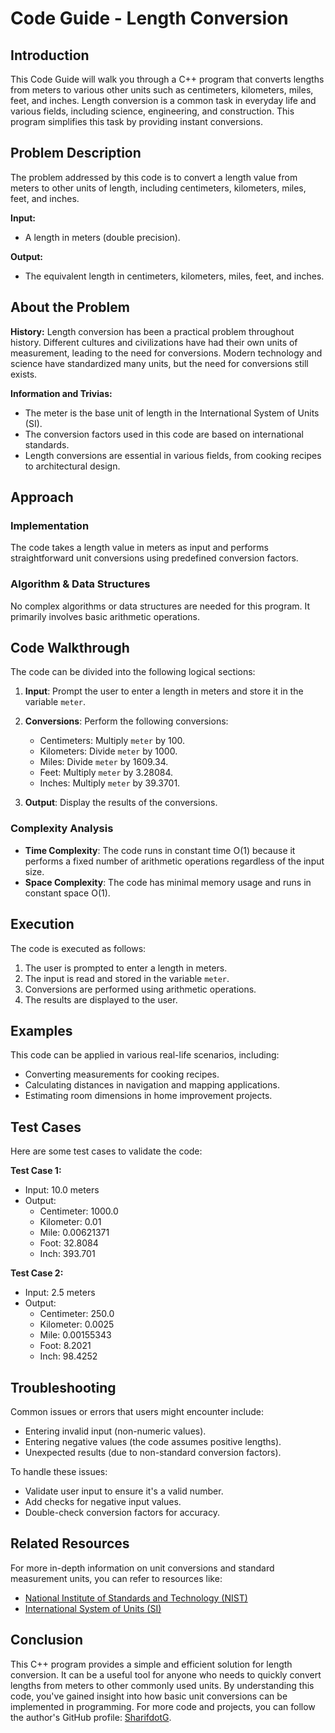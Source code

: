 # Code Guide - Length Conversion

## Introduction
This Code Guide will walk you through a C++ program that converts lengths from meters to various other units such as centimeters, kilometers, miles, feet, and inches. Length conversion is a common task in everyday life and various fields, including science, engineering, and construction. This program simplifies this task by providing instant conversions.

## Problem Description
The problem addressed by this code is to convert a length value from meters to other units of length, including centimeters, kilometers, miles, feet, and inches.

**Input:**
- A length in meters (double precision).

**Output:**
- The equivalent length in centimeters, kilometers, miles, feet, and inches.

## About the Problem
**History:**
Length conversion has been a practical problem throughout history. Different cultures and civilizations have had their own units of measurement, leading to the need for conversions. Modern technology and science have standardized many units, but the need for conversions still exists.

**Information and Trivias:**
- The meter is the base unit of length in the International System of Units (SI).
- The conversion factors used in this code are based on international standards.
- Length conversions are essential in various fields, from cooking recipes to architectural design.

## Approach
### Implementation
The code takes a length value in meters as input and performs straightforward unit conversions using predefined conversion factors.

### Algorithm & Data Structures
No complex algorithms or data structures are needed for this program. It primarily involves basic arithmetic operations.

## Code Walkthrough
The code can be divided into the following logical sections:

1. **Input**: Prompt the user to enter a length in meters and store it in the variable `meter`.

2. **Conversions**: Perform the following conversions:
   - Centimeters: Multiply `meter` by 100.
   - Kilometers: Divide `meter` by 1000.
   - Miles: Divide `meter` by 1609.34.
   - Feet: Multiply `meter` by 3.28084.
   - Inches: Multiply `meter` by 39.3701.

3. **Output**: Display the results of the conversions.

### Complexity Analysis
- **Time Complexity**: The code runs in constant time O(1) because it performs a fixed number of arithmetic operations regardless of the input size.
- **Space Complexity**: The code has minimal memory usage and runs in constant space O(1).

## Execution
The code is executed as follows:
1. The user is prompted to enter a length in meters.
2. The input is read and stored in the variable `meter`.
3. Conversions are performed using arithmetic operations.
4. The results are displayed to the user.

## Examples
This code can be applied in various real-life scenarios, including:
- Converting measurements for cooking recipes.
- Calculating distances in navigation and mapping applications.
- Estimating room dimensions in home improvement projects.

## Test Cases
Here are some test cases to validate the code:

**Test Case 1:**
- Input: 10.0 meters
- Output:
  - Centimeter: 1000.0
  - Kilometer: 0.01
  - Mile: 0.00621371
  - Foot: 32.8084
  - Inch: 393.701

**Test Case 2:**
- Input: 2.5 meters
- Output:
  - Centimeter: 250.0
  - Kilometer: 0.0025
  - Mile: 0.00155343
  - Foot: 8.2021
  - Inch: 98.4252

## Troubleshooting
Common issues or errors that users might encounter include:
- Entering invalid input (non-numeric values).
- Entering negative values (the code assumes positive lengths).
- Unexpected results (due to non-standard conversion factors).

To handle these issues:
- Validate user input to ensure it's a valid number.
- Add checks for negative input values.
- Double-check conversion factors for accuracy.

## Related Resources
For more in-depth information on unit conversions and standard measurement units, you can refer to resources like:
- [National Institute of Standards and Technology (NIST)](https://www.nist.gov/)
- [International System of Units (SI)](https://www.bipm.org/en/publications/si-brochure/)

## Conclusion
This C++ program provides a simple and efficient solution for length conversion. It can be a useful tool for anyone who needs to quickly convert lengths from meters to other commonly used units. By understanding this code, you've gained insight into how basic unit conversions can be implemented in programming. For more code and projects, you can follow the author's GitHub profile: [SharifdotG](https://github.com/SharifdotG).